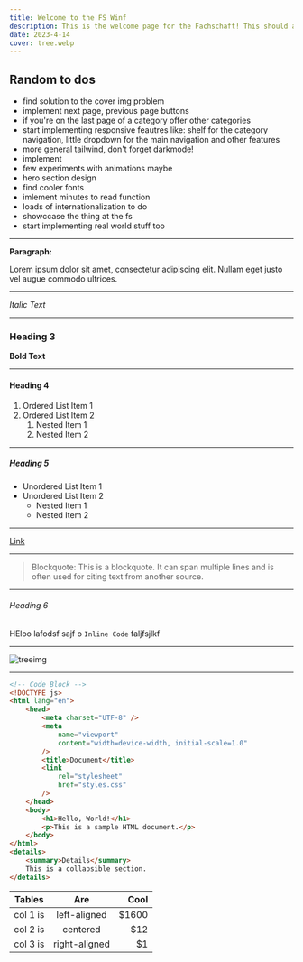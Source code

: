 ```yaml
---
title: Welcome to the FS Winf
description: This is the welcome page for the Fachschaft! This should always appear as the first post in the posts section.
date: 2023-4-14
cover: tree.webp
---
```


## Random to dos

- find solution to the cover img problem
- implement next page, previous page buttons
- if you're on the last page of a category offer other categories
- start implementing responsive feautres like: shelf for the category navigation, little dropdown for the main navigation and other features
- more general tailwind, don't forget darkmode!
- implement
- few experiments with animations maybe
- hero section design
- find cooler fonts
- imlement minutes to read function
- loads of internationalization to do
- showccase the thing at the fs
- start implementing real world stuff too

---

**Paragraph:**

Lorem ipsum dolor sit amet, consectetur adipiscing elit. Nullam eget justo vel augue commodo ultrices.

---

_Italic Text_

---

### Heading 3

**Bold Text**

---

#### Heading 4

1. Ordered List Item 1
2. Ordered List Item 2
   1. Nested Item 1
   2. Nested Item 2

---

##### Heading 5

- Unordered List Item 1
- Unordered List Item 2
  - Nested Item 1
  - Nested Item 2

---

[Link](https://www.example.com)

---

> Blockquote: This is a blockquote. It can span multiple lines and is often used for citing text from another source.

---

###### Heading 6

HEloo lafodsf sajf o `Inline Code` faljfsjlkf

---

![treeimg](/tree.webp)

---

```html
<!-- Code Block -->
<!DOCTYPE js>
<html lang="en">
	<head>
		<meta charset="UTF-8" />
		<meta
			name="viewport"
			content="width=device-width, initial-scale=1.0"
		/>
		<title>Document</title>
		<link
			rel="stylesheet"
			href="styles.css"
		/>
	</head>
	<body>
		<h1>Hello, World!</h1>
		<p>This is a sample HTML document.</p>
	</body>
</html>
<details>
	<summary>Details</summary>
	This is a collapsible section.
</details>
```

| Tables   |      Are      |  Cool |
| -------- | :-----------: | ----: |
| col 1 is | left-aligned  | $1600 |
| col 2 is |   centered    |   $12 |
| col 3 is | right-aligned |    $1 |
